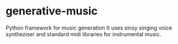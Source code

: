 # generative-music
Python framework for music generation
It uses sinsy singing voice syntheziser and standard midi libraries for instrumental music.

